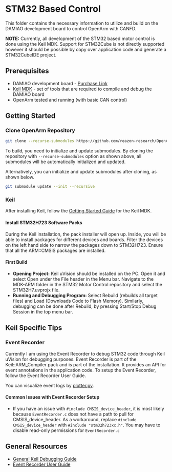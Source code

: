 # STM32 Based Control
This folder contains the necessary information to utilize and build on the DAMIAO development board to control OpenArm with CANFD. 

**NOTE:** Currently, all development of the STM32 based motor control is done using the Keil MDK. Support for STM32Cube is not directly supported however it should be possible by copy over application code and generate a STM32CubeIDE project.

## Prerequisites
- DAMIAO development board - [Purchase Link](https://item.taobao.com/item.htm?id=814954787248&spm=a21xtw.29178619.0.0&pisk=gUXZcrMRiRewEYT9s99qat0Xnwv9CKz5StTXmijDfFYM5t_Vmn-woEAMmX0HVeg65I_X06SRuFZY6d1euwbeSZSYXnYcoZ8f1Ww5XGpvnz_4F8stKACrLN-MsBqDVnxgACVX_C-ynza7FXiH6P9c54T5JDcH2exMmIcgYBxkcKxMsAqe-n--iVbcokuH03xMmAYgKHYpjhDmshxn-hKJmxDcoMqeDeYDnCbcxbWcoNHe8Cqftsomp7TH_UjM8Y7RLhYZ6G8EgjXF2C8kFekmn9-NA4bgLYPXr_L6NUQ3dAJVxn7eN1zrQZSc2sAF3Vq1ribOLdpzGldPt61W_6zi3e660QvDTmDcYKfMitJuE2-dtG1cBNoqnhB1FI8JToDvGpXWZ_bZDuIHInbvwta-BFjc2TCWURuJb6jyLgWokHAJ-tCZojRMvH87YkSOM71-TgZMRjhvTWKePuE-ij0f9xGNnecxMBWwYUZg4)
- [Keil MDK](https://store.arm.com/mdk-6/) - set of tools that are required to compile and debug the DAMIAO board
- OpenArm tested and running (with basic CAN control)

## Getting Started

### Clone OpenArm Repository
```bash
git clone --recurse-submodules https://github.com/reazon-research/OpenArm.git
```

To build, you need to initialize and update submodules. By cloning the repository with `--recurse-submodules` option as shown above, all submodules will be automatically initialized and updated. 

Alternatively, you can initialize and update submodules after cloning, as shown below.

```bash
git submodule update --init --recursive
```

### Keil
After installing Keil, follow the [Getting Started Guide](https://www.keil.com/support/man/docs/mdk_gs/) for the Keil MDK.

#### **Install STM32H723 Software Packs**
During the Keil installation, the pack installer will open up. Inside, you will be able to install packages for different devices and boards. Filter the devices on the left hand side to narrow the packages down to STM32H723. Ensure that all the ARM::CMSIS packages are installed.

#### **First Build**

- **Opening Project:** Keil uVision should be installed on the PC. Open it and select Open under the File header in the Menu bar. Navigate to the MDK-ARM folder in the STM32 Motor Control repository and select the STM32H7.uvprojx file.
- **Running and Debugging Program:** Select Rebuild (rebuilds all target files) and Load (Downloads Code to Flash Memory). Similarly, debugging can be done after Rebuild, by pressing Start/Stop Debug Session in the top menu bar.

## Keil Specific Tips

### Event Recorder
Currently I am using the Event Recorder to debug STM32 code through Keil uVision for debugging purposes. Event Recorder is part of the Keil::ARM_Compiler pack and is part of the installation. It provides an API for event annotations in the application code. To setup the Event Recorder, follow the Event Recorder User Guide.

You can visualize event logs by [plotter.py](plotter.py).

#### Common Issues with Event Recorder Setup
- If you have an issue with `#include CMSIS_device_header`, it is most likely because `EventRecorder.c` does not have a path to pull for CMSIS_device_header. As a workaround, replace `#include CMSIS_device_header` with `#include "stm32h723xx.h"`. You may have to disable read-only permissions for `EventRecorder.c`

## General Resources
- [General Keil Debugging Guide](https://developer.arm.com/documentation/101407/0542/Debugging)
- [Event Recorder User Guide](https://developer.arm.com/documentation/101407/latest/Debugging/Debug-Windows-and-Dialogs/Event-Recorder)